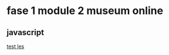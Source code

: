 # fase 1 module 2 museum online

## javascript

[test les](https://33409.hosts1.ma-cloud.nl/f1m2js/)

